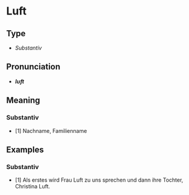 # Luft
## Type
- _Substantiv_
## Pronunciation
- **_lʊft_**
## Meaning
### Substantiv
- [1] Nachname, Familienname
## Examples
### Substantiv
- [1] Als erstes wird Frau Luft zu uns sprechen und dann ihre Tochter, Christina Luft.

